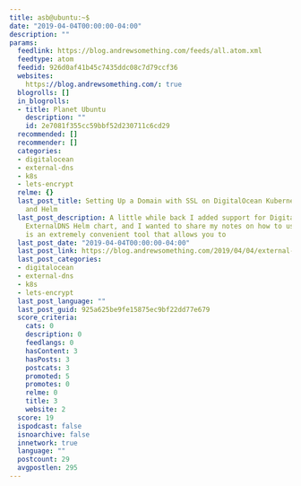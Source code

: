 ```yaml
---
title: asb@ubuntu:~$
date: "2019-04-04T00:00:00-04:00"
description: ""
params:
  feedlink: https://blog.andrewsomething.com/feeds/all.atom.xml
  feedtype: atom
  feedid: 926d0af41b45c7435ddc08c7d79ccf36
  websites:
    https://blog.andrewsomething.com/: true
  blogrolls: []
  in_blogrolls:
  - title: Planet Ubuntu
    description: ""
    id: 2e7081f355cc59bbf52d230711c6cd29
  recommended: []
  recommender: []
  categories:
  - digitalocean
  - external-dns
  - k8s
  - lets-encrypt
  relme: {}
  last_post_title: Setting Up a Domain with SSL on DigitalOcean Kubernetes using ExternalDNS
    and Helm
  last_post_description: A little while back I added support for DigitalOcean to the
    ExternalDNS Helm chart, and I wanted to share my notes on how to use it. ExternalDNS
    is an extremely convenient tool that allows you to
  last_post_date: "2019-04-04T00:00:00-04:00"
  last_post_link: https://blog.andrewsomething.com/2019/04/04/external-dns-with-ssl-on-k8s/
  last_post_categories:
  - digitalocean
  - external-dns
  - k8s
  - lets-encrypt
  last_post_language: ""
  last_post_guid: 925a625be9fe15875ec9bf22dd77e679
  score_criteria:
    cats: 0
    description: 0
    feedlangs: 0
    hasContent: 3
    hasPosts: 3
    postcats: 3
    promoted: 5
    promotes: 0
    relme: 0
    title: 3
    website: 2
  score: 19
  ispodcast: false
  isnoarchive: false
  innetwork: true
  language: ""
  postcount: 29
  avgpostlen: 295
---
```

